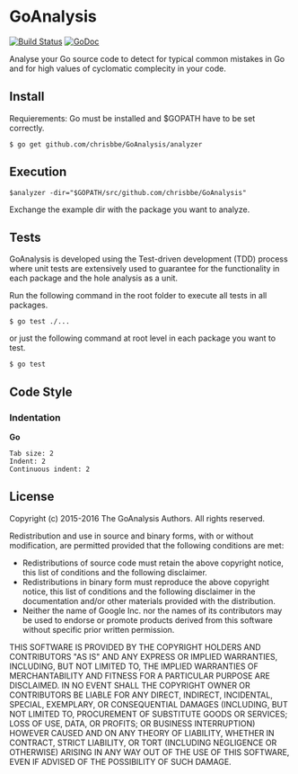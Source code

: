 # GoAnalysis

[![Build Status](https://travis-ci.org/chrisbbe/GoAnalysis.svg?branch=master)](https://travis-ci.org/chrisbbe/GoAnalysis) [![GoDoc](https://godoc.org/github.com/chrisbbe/GoAnalysis?status.svg)](https://godoc.org/github.com/chrisbbe/GoAnalysis)

Analyse your Go source code to detect for typical common mistakes in Go and for high values of cyclomatic complecity in your code.

## Install

Requierements:
Go must be installed and $GOPATH have to be set correctly.  

`$ go get github.com/chrisbbe/GoAnalysis/analyzer`


## Execution

`$analyzer -dir="$GOPATH/src/github.com/chrisbbe/GoAnalysis"`

Exchange the example dir with the package you want to analyze.



## Tests

GoAnalysis is developed using the Test-driven development (TDD) process where unit tests are extensively used to guarantee for the functionality in each package and the hole analysis as a unit.

Run the following command in the root folder to execute all tests in all packages.

`$ go test ./...`

or just the following command at root level in each package you want to test.

`$ go test`

## Code Style

### Indentation

**Go**
```
Tab size: 2
Indent: 2
Continuous indent: 2
```

## License
Copyright (c) 2015-2016 The GoAnalysis Authors. All rights reserved.

Redistribution and use in source and binary forms, with or without
modification, are permitted provided that the following conditions are
met:

   * Redistributions of source code must retain the above copyright
notice, this list of conditions and the following disclaimer.
   * Redistributions in binary form must reproduce the above
copyright notice, this list of conditions and the following disclaimer
in the documentation and/or other materials provided with the
distribution.
   * Neither the name of Google Inc. nor the names of its
contributors may be used to endorse or promote products derived from
this software without specific prior written permission.

THIS SOFTWARE IS PROVIDED BY THE COPYRIGHT HOLDERS AND CONTRIBUTORS
"AS IS" AND ANY EXPRESS OR IMPLIED WARRANTIES, INCLUDING, BUT NOT
LIMITED TO, THE IMPLIED WARRANTIES OF MERCHANTABILITY AND FITNESS FOR
A PARTICULAR PURPOSE ARE DISCLAIMED. IN NO EVENT SHALL THE COPYRIGHT
OWNER OR CONTRIBUTORS BE LIABLE FOR ANY DIRECT, INDIRECT, INCIDENTAL,
SPECIAL, EXEMPLARY, OR CONSEQUENTIAL DAMAGES (INCLUDING, BUT NOT
LIMITED TO, PROCUREMENT OF SUBSTITUTE GOODS OR SERVICES; LOSS OF USE,
DATA, OR PROFITS; OR BUSINESS INTERRUPTION) HOWEVER CAUSED AND ON ANY
THEORY OF LIABILITY, WHETHER IN CONTRACT, STRICT LIABILITY, OR TORT
(INCLUDING NEGLIGENCE OR OTHERWISE) ARISING IN ANY WAY OUT OF THE USE
OF THIS SOFTWARE, EVEN IF ADVISED OF THE POSSIBILITY OF SUCH DAMAGE.
